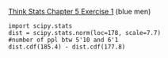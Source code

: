 [Think Stats Chapter 5 Exercise 1](http://greenteapress.com/thinkstats2/html/thinkstats2006.html#toc50) (blue men)

```{python}
import scipy.stats
dist = scipy.stats.norm(loc=178, scale=7.7)
#number of ppl btw 5'10 and 6'1
dist.cdf(185.4) - dist.cdf(177.8)
```
